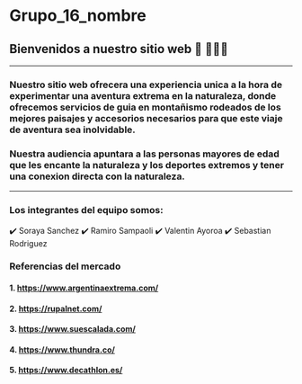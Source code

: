 # Grupo_16_nombre
## Bienvenidos a nuestro sitio web 👋 👩🏾‍💻 
***
### Nuestro sitio web ofrecera una experiencia unica a la hora de experimentar una aventura extrema en la naturaleza, donde ofrecemos servicios de guia en montañismo rodeados de los mejores paisajes y accesorios necesarios para que este viaje de aventura sea inolvidable. 

### Nuestra audiencia apuntara a las personas mayores de edad que les encante la naturaleza y los deportes extremos y tener una conexion directa con la naturaleza. 
***
### Los integrantes del equipo somos: 

✔️ Soraya Sanchez 
✔️ Ramiro Sampaoli
✔️ Valentin Ayoroa
✔️ Sebastian Rodriguez 

### Referencias del mercado 

#### 1. https://www.argentinaextrema.com/
#### 2. https://rupalnet.com/
#### 3. https://www.suescalada.com/
#### 4. https://www.thundra.co/
#### 5. https://www.decathlon.es/
